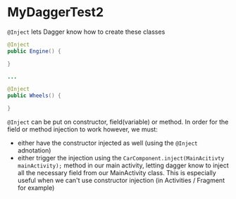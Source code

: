 # MyDaggerTest2

```@Inject``` lets Dagger know how to create these classes
```java
@Inject
public Engine() {

}

...

@Inject
public Wheels() {

}
```
```@Inject``` can be put on constructor, field(variable) or method. In order for the field or method injection to work however, we must:  
* either have the constructor injected as well (using the ```@Inject``` adnotation)
* either trigger the injection using the ```CarComponent.inject(MainAcitivty mainActivity);``` method in our main activity, letting dagger know to inject all the necessary field from our MainActivity class. This is especially useful when we can't use constructor injection (in Activities / Fragment for example)


